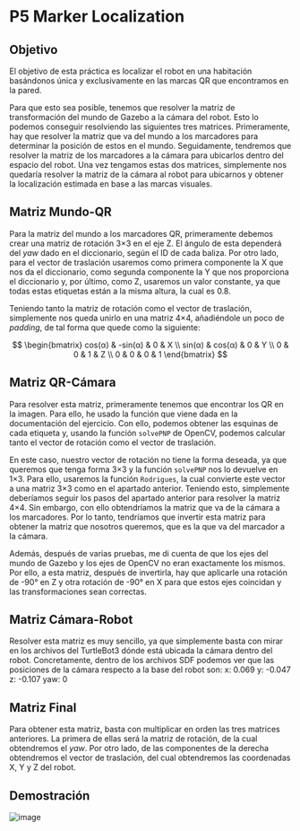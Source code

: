 # P5 Marker Localization

## Objetivo

El objetivo de esta práctica es localizar el robot en una habitación basándonos única y exclusivamente en las marcas QR que encontramos en la pared.

Para que esto sea posible, tenemos que resolver la matriz de transformación del mundo de Gazebo a la cámara del robot. Esto lo podemos conseguir resolviendo las siguientes tres matrices. Primeramente, hay que resolver la matriz que va del mundo a los marcadores para determinar la posición de estos en el mundo. Seguidamente, tendremos que resolver la matriz de los marcadores a la cámara para ubicarlos dentro del espacio del robot. Una vez tengamos estas dos matrices, simplemente nos quedaría resolver la matriz de la cámara al robot para ubicarnos y obtener la localización estimada en base a las marcas visuales.

## Matriz Mundo-QR

Para la matriz del mundo a los marcadores QR, primeramente debemos crear una matriz de rotación 3×3 en el eje Z. El ángulo de esta dependerá del *yaw* dado en el diccionario, según el ID de cada baliza. Por otro lado, para el vector de traslación usaremos como primera componente la X que nos da el diccionario, como segunda componente la Y que nos proporciona el diccionario y, por último, como Z, usaremos un valor constante, ya que todas estas etiquetas están a la misma altura, la cual es 0.8. 

Teniendo tanto la matriz de rotación como el vector de traslación, simplemente nos queda unirlo en una matriz 4×4, añadiéndole un poco de *padding*, de tal forma que quede como la siguiente:

$$
\begin{bmatrix}
cos(α) & -sin(α) & 0 & X \\
sin(α) & cos(α) & 0 & Y \\
0 & 0 & 1 & Z \\
0 & 0 & 0 & 1
\end{bmatrix}
$$


## Matriz QR-Cámara

Para resolver esta matriz, primeramente tenemos que encontrar los QR en la imagen. Para ello, he usado la función que viene dada en la documentación del ejercicio. Con ello, podemos obtener las esquinas de cada etiqueta y, usando la función `solvePNP` de OpenCV, podemos calcular tanto el vector de rotación como el vector de traslación. 

En este caso, nuestro vector de rotación no tiene la forma deseada, ya que queremos que tenga forma 3×3 y la función `solvePNP` nos lo devuelve en 1×3. Para ello, usaremos la función `Rodrigues`, la cual convierte este vector a una matriz 3×3 como en el apartado anterior. Teniendo esto, simplemente deberíamos seguir los pasos del apartado anterior para resolver la matriz 4×4. Sin embargo, con ello obtendríamos la matriz que va de la cámara a los marcadores. Por lo tanto, tendríamos que invertir esta matriz para obtener la matriz que nosotros queremos, que es la que va del marcador a la cámara.

Además, después de varias pruebas, me di cuenta de que los ejes del mundo de Gazebo y los ejes de OpenCV no eran exactamente los mismos. Por ello, a esta matriz, después de invertirla, hay que aplicarle una rotación de -90° en Z y otra rotación de -90° en X para que estos ejes coincidan y las transformaciones sean correctas.

## Matriz Cámara-Robot

Resolver esta matriz es muy sencillo, ya que simplemente basta con mirar en los archivos del TurtleBot3 dónde está ubicada la cámara dentro del robot. Concretamente, dentro de los archivos SDF podemos ver que las posiciones de la cámara respecto a la base del robot son: x: 0.069 y: -0.047 z: -0.107 yaw: 0 


## Matriz Final

Para obtener esta matriz, basta con multiplicar en orden las tres matrices anteriores. La primera de ellas será la matriz de rotación, de la cual obtendremos el *yaw*. Por otro lado, de las componentes de la derecha obtendremos el vector de traslación, del cual obtendremos las coordenadas X, Y y Z del robot.

## Demostración

![image](https://github.com/user-attachments/assets/a1146d31-c2d3-4e89-926d-07463c1b0f18)

